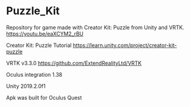 # Puzzle_Kit
Repository for game made with Creator Kit: Puzzle from Unity and VRTK. https://youtu.be/eaXCYM2_rBU

Creator Kit: Puzzle Tutorial https://learn.unity.com/project/creator-kit-puzzle

VRTK v3.3.0 https://github.com/ExtendRealityLtd/VRTK

Oculus integration 1.38

Unity 2019.2.0f1

Apk was built for Oculus Quest
